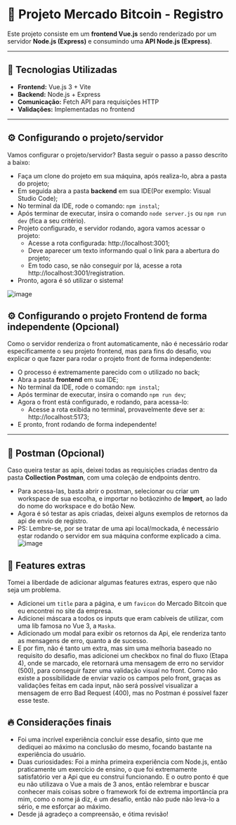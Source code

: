 # 📌 Projeto Mercado Bitcoin - Registro

Este projeto consiste em um **frontend Vue.js** sendo renderizado por um servidor **Node.js (Express)** e consumindo uma **API Node.js (Express)**.  

---

## 🚀 Tecnologias Utilizadas
- **Frontend:** Vue.js 3 + Vite
- **Backend:** Node.js + Express
- **Comunicação:** Fetch API para requisições HTTP
- **Validações:** Implementadas no frontend

---

## ⚙ Configurando o projeto/servidor
Vamos configurar o projeto/servidor? Basta seguir o passo a passo descrito a baixo: 
- Faça um clone do projeto em sua máquina, após realiza-lo, abra a pasta do projeto;
- Em seguida abra a pasta **backend** em sua IDE(Por exemplo: Visual Studio Code);
- No terminal da IDE, rode o comando: `npm instal`;
- Após terminar de executar, insira o comando `node server.js` ou `npm run dev` (fica a seu critério).
- Projeto configurado, e servidor rodando, agora vamos acessar o projeto:
  - Acesse a rota configurada: http://localhost:3001;
  - Deve aparecer um texto informando qual o link para a abertura do projeto;
  - Em todo caso, se não conseguir por lá, acesse a rota http://localhost:3001/registration.
- Pronto, agora é só utilizar o sistema!

![image](https://github.com/user-attachments/assets/5b7b2352-b217-4b6b-a7ca-b1bf175d93b4)

## ⚙ Configurando o projeto Frontend de forma independente (Opcional)
Como o servidor renderiza o front automaticamente, não é necessário rodar especificamente o seu projeto frontend, mas para fins do desafio, vou explicar o que fazer para rodar o projeto front de forma independente:
- O processo é extremamente parecido com o utilizado no back;
- Abra a pasta **frontend** em sua IDE;
- No terminal da IDE, rode o comando: `npm instal`;
- Após terminar de executar, insira o comando `npm run dev`;
- Agora o front está configurado, e rodando, para acessa-lo:
  - Acesse a rota exibida no terminal, provavelmente deve ser a: http://localhost:5173;
- E pronto, front rodando de forma independente!

--- 

## 🚀 Postman (Opcional)
Caso queira testar as apis, deixei todas as requisições criadas dentro da pasta **Collection Postman**, com uma coleção de endpoints dentro.
- Para acessa-las, basta abrir o postman, selecionar ou criar um workspace de sua escolha, e importar no botãozinho de **Import**, ao lado do nome do workspace e do botão New.
- Agora é só testar as apis criadas, deixei alguns exemplos de retornos da api de envio de registro.
- PS: Lembre-se, por se tratar de uma api local/mockada, é necessário estar rodando o servidor em sua máquina conforme explicado a cima.
![image](https://github.com/user-attachments/assets/fe6dd3e5-dc33-4e5c-a6e4-ea5924b74ccd)

## 🎁 Features extras
Tomei a liberdade de adicionar algumas features extras, espero que não seja um problema.
- Adicionei um `title` para a página, e um `favicon` do Mercado Bitcoin que eu encontrei no site da empresa.
- Adicionei máscara a todos os inputs que eram cabíveis de utilizar, com uma lib famosa no Vue 3, a `Maska`.
- Adicionado um modal para exibir os retornos da Api, ele renderiza tanto as mensagens de erro, quanto a de sucesso.
- E por fim, não é tanto um extra, mas sim uma melhoria baseado no requisito do desafio, mas adicionei um checkbox no final do fluxo (Etapa 4), onde se marcado, ele retornará uma mensagem de erro no servidor (500), para conseguir fazer uma validação visual no front. Como não existe a possibilidade de enviar vazio os campos pelo front, graças as validações feitas em cada input, não será possível visualizar a mensagem de erro Bad Request (400), mas no Postman é possível fazer esse teste.

## 🔥 Considerações finais
- Foi uma incrível experiência concluir esse desafio, sinto que me dediquei ao máximo na conclusão do mesmo, focando bastante na experiência do usuário.
- Duas curiosidades: Foi a minha primeira experiência com Node.js, então praticamente um exercício de ensino, o que foi extremamente satisfatório ver a Api que eu construi funcionando. E o outro ponto é que eu não utilizava o Vue a mais de 3 anos, então relembrar e buscar conhecer mais coisas sobre o framework foi de extrema importância pra mim, como o nome já diz, é um desafio, então não pude não leva-lo a sério, e me esforçar ao máximo.
- Desde já agradeço a compreensão, e ótima revisão!
  

